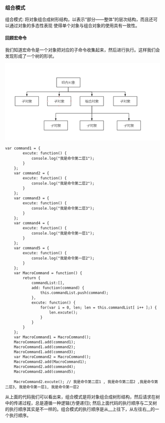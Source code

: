 ### 组合模式

组合模式: 将对象组合成树形结构，以表示“部分——整体”的层次结构，而且还可以通过对象的多态性表现
使得单个对象与组合对象的使用具有一致性。

#### 回顾宏命令

我们知道宏命令是一个对象把对应的子命令收集起来，然后进行执行。这样我们会发现形成了一个树的形状。

![组合对象演示图](../../images/composite.png)

```
var command1 = {
		excute: function() {
			console.log("我是命令第二层1");
		}
	};
	var command2 = {
		excute: function() {
			console.log("我是命令第二层2");
		}
	};
	var command3 = {
		excute: function() {
			console.log("我是命令第二层3");
		}
	};
	var command4 = {
		excute: function() {
			console.log("我是命令第一层1");
		}
	};
	var command5 = {
		excute: function() {
			console.log("我是命令第一层2");
		}
	};
	var MacroCommand = function() {
		return {
			commandList:[],
			add: function(command) {
				this.commandList.push(command);
			},
			excute: function() {
				for(var i = 0, len; len = this.commandList[ i++ ];) {
					len.excute();
				}
			}
		}
	};
	var MacroCommand1 = MacroCommand();
	MacroCommand1.add(command1);
	MacroCommand1.add(command2);
	MacroCommand1.add(command3);
	var MacroCommand2 = MacroCommand();
	MacroCommand2.add(MacroCommand1);
	MacroCommand2.add(command4);
	MacroCommand2.add(command5);

	MacroCommand2.excute(); // 我是命令第二层1 , 我是命令第二层2 ,我是命令第二层3, 我是命令第一层1, 我是命令第一层2 
```

从上面的代码我们可以看出来，组合模式是将对象组合成树形结构，然后请求在树中的传递过程，总是遵循一种逻辑(方便递归);
然后上面代码的执行顺序与二叉树的执行顺序其实是不一样的。组合模式的执行顺序是从__上往下，从左往右__的一个执行顺序。